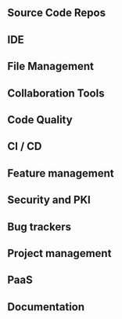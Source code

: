 ## Source Code Repos


## IDE


## File Management


## Collaboration Tools


## Code Quality


## CI / CD


## Feature management


## Security and PKI


## Bug trackers


## Project management


## PaaS


## Documentation

